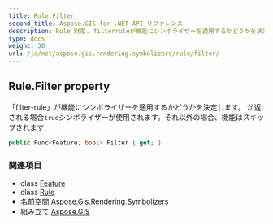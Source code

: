```yaml
---
title: Rule.Filter
second_title: Aspose.GIS for .NET API リファレンス
description: Rule 財産. filterruleが機能にシンボライザーを適用するかどうかを決定します が返される場合trueシンボライザーが使用されますそれ以外の場合機能はスキップされます.
type: docs
weight: 30
url: /ja/net/aspose.gis.rendering.symbolizers/rule/filter/
---
```

## Rule.Filter property

「filter-rule」が機能にシンボライザーを適用するかどうかを決定します。 が返される場合`true`シンボライザーが使用されます。それ以外の場合、機能はスキップされます.

```csharp
public Func<Feature, bool> Filter { get; }
```

### 関連項目

* class [Feature](../../../aspose.gis/feature/)
* class [Rule](../)
* 名前空間 [Aspose.Gis.Rendering.Symbolizers](../../rule/)
* 組み立て [Aspose.GIS](../../../)


